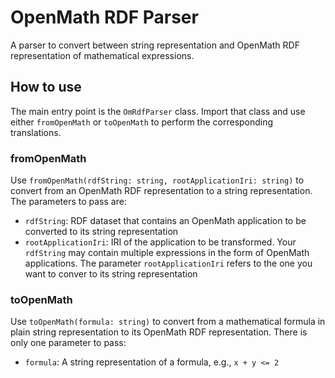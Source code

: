 # OpenMath RDF Parser
A parser to convert between string representation and OpenMath RDF representation of mathematical expressions.


## How to use
The main entry point is the `OmRdfParser` class. Import that class and use either `fromOpenMath` or `toOpenMath` to perform the corresponding translations.

### fromOpenMath
Use `fromOpenMath(rdfString: string, rootApplicationIri: string)` to convert from an OpenMath RDF representation to a string representation. The parameters to pass are:
- `rdfString`: RDF dataset that contains an OpenMath application to be converted to its string representation
- `rootApplicationIri`: IRI of the application to be transformed. Your `rdfString` may contain multiple expressions in the form of OpenMath applications. The parameter `rootApplicationIri` refers to the one you want to conver to its string representation


### toOpenMath
Use `toOpenMath(formula: string)` to convert from a mathematical formula in plain string representation to its OpenMath RDF representation. There is only one parameter to pass:
- `formula`: A string representation of a formula, e.g., `x + y <= 2`
